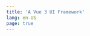 ```yaml
---
title: 'A Vue 3 UI Framework'
lang: en-US
page: true
---
```


<ClientOnly>
  <ParallaxHome />
</ClientOnly>
